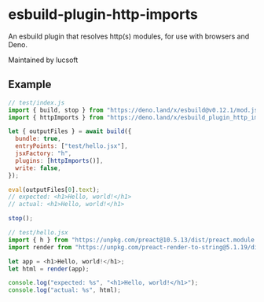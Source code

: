 # esbuild-plugin-http-imports

An esbuild plugin that resolves http(s) modules, for use with browsers and Deno.

Maintained by lucsoft

## Example

```js
// test/index.js
import { build, stop } from "https://deno.land/x/esbuild@v0.12.1/mod.js";
import { httpImports } from "https://deno.land/x/esbuild_plugin_http_imports@v1.0.5/index.js";

let { outputFiles } = await build({
  bundle: true,
  entryPoints: ["test/hello.jsx"],
  jsxFactory: "h",
  plugins: [httpImports()],
  write: false,
});

eval(outputFiles[0].text);
// expected: <h1>Hello, world!</h1>
// actual: <h1>Hello, world!</h1>

stop();
```

```js
// test/hello.jsx
import { h } from "https://unpkg.com/preact@10.5.13/dist/preact.module.js";
import render from "https://unpkg.com/preact-render-to-string@5.1.19/dist/index.module.js?module";

let app = <h1>Hello, world!</h1>;
let html = render(app);

console.log("expected: %s", "<h1>Hello, world!</h1>");
console.log("actual: %s", html);
```
